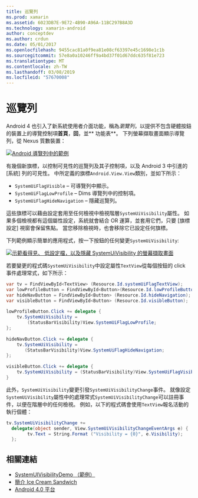 ```yaml
---
title: 巡覽列
ms.prod: xamarin
ms.assetid: 6023DB7E-9E72-4B90-A96A-11BC297B8A3D
ms.technology: xamarin-android
author: conceptdev
ms.author: crdun
ms.date: 05/01/2017
ms.openlocfilehash: 9455cac81a0f9ea81e08cf63397e45c1698e1c1b
ms.sourcegitcommit: 57e8a0a10246ff9a4bd37f01d67ddc635f81e723
ms.translationtype: MT
ms.contentlocale: zh-TW
ms.lasthandoff: 03/08/2019
ms.locfileid: "57670008"
---
```

# <a name="navigation-bar"></a>巡覽列

Android 4 也引入了新系統使用者介面功能，稱為*瀏覽列*，以提供不包含硬體按鈕的裝置上的導覽控制項**首頁**，**回**，並** 功能表**。
下列螢幕擷取畫面顯示導覽列，從 Nexus 質數裝置：

 [![Android 導覽列中的範例](navigation-bar-images/19-navbar.png)](navigation-bar-images/19-navbar.png#lightbox)

有幾個新旗標，以控制可見性的巡覽列及其子控制項，以及 Android 3 中引進的 [系統] 列的可見性。 中所定義的旗標`Android.View.View`類別，並如下所示：

-   `SystemUiFlagVisible` &ndash; 可導覽列中顯示。 
-   `SystemUiFlagLowProfile` &ndash; Dims 導覽列中的控制項。 
-   `SystemUiFlagHideNavigation` &ndash; 隱藏巡覽列。 


這些旗標可以藉由設定套用至任何檢視中檢視階層`SystemUiVisibility`屬性。 如果多個檢視都有這個屬性設定，系統就會結合 OR 運算，並套用它們，只要 [旗標設定] 視窗會保留焦點。 當您移除檢視時，也會移除它已設定任何旗標。

下列範例顯示簡單的應用程式，按一下按鈕的任何變更`SystemUiVisibility`:

 [![示範看得見、 低設定檔，以及隱藏 SystemUiVisibility 的螢幕擷取畫面](navigation-bar-images/18-systemuivisibility.png)](navigation-bar-images/18-systemuivisibility.png#lightbox)

若要變更的程式碼`SystemUiVisibility`中設定屬性`TextView`從每個按鈕的 click 事件處理常式，如下所示：

```csharp
var tv = FindViewById<TextView> (Resource.Id.systemUiFlagTextView);
var lowProfileButton = FindViewById<Button>(Resource.Id.lowProfileButton);
var hideNavButton = FindViewById<Button> (Resource.Id.hideNavigation);
var visibleButton = FindViewById<Button> (Resource.Id.visibleButton);
           
lowProfileButton.Click += delegate {
    tv.SystemUiVisibility =
        (StatusBarVisibility)View.SystemUiFlagLowProfile;
};
           
hideNavButton.Click += delegate {
    tv.SystemUiVisibility =
       (StatusBarVisibility)View.SystemUiFlagHideNavigation;        
};
           
visibleButton.Click += delegate {
    tv.SystemUiVisibility = (StatusBarVisibility)View.SystemUiFlagVisible;
}
```

此外，`SystemUiVisibility`變更引發`SystemUiVisibilityChange`事件。 就像設定`SystemUiVisibility`屬性中的處理常式`SystemUiVisibilityChange`可以註冊事件，以便在階層中的任何檢視。 例如，以下的程式碼會使用`TextView`報名活動的執行個體：

```csharp
tv.SystemUiVisibilityChange +=
  delegate(object sender, View.SystemUiVisibilityChangeEventArgs e) {
        tv.Text = String.Format ("Visibility = {0}", e.Visibility);
  };
```



## <a name="related-links"></a>相關連結

- [SystemUIVisibilityDemo （範例）](https://developer.xamarin.com/samples/monodroid/SystemUIVisibilityDemo/)
- [簡介 Ice Cream Sandwich](http://www.android.com/about/ice-cream-sandwich/)
- [Android 4.0 平台](https://developer.android.com/sdk/android-4.0.html)

